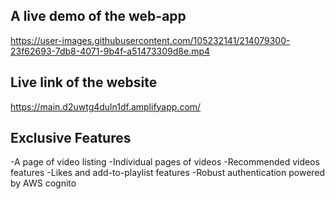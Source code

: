 ## A live demo of the web-app


https://user-images.githubusercontent.com/105232141/214079300-23f62693-7db8-4071-9b4f-a51473309d8e.mp4

## Live link of the website
https://main.d2uwtg4duln1df.amplifyapp.com/

## Exclusive Features
-A page of video listing
-Individual pages of videos
-Recommended videos features
-Likes and add-to-playlist features
-Robust authentication powered by AWS cognito
